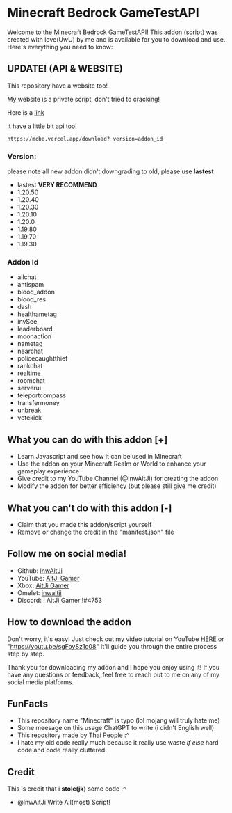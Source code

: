 # Minecraft Bedrock GameTestAPI
Welcome to the Minecraft Bedrock GameTestAPI! This addon (script) was created with love(UwU) by me and is available for you to download and use. Here's everything you need to know:

## UPDATE! (API & WEBSITE)
This repository have a website too!

My website is a private script, don't tried to cracking!

Here is a [link](https://mcbe.vercel.app/addon/)

it have a little bit api too!
```
https://mcbe.vercel.app/download? version=addon_id
```
### Version:
please note all new addon didn't downgrading to old, please use **lastest**
- lastest **VERY RECOMMEND**
- 1.20.50
- 1.20.40
- 1.20.30
- 1.20.10
- 1.20.0
- 1.19.80
- 1.19.70
- 1.19.30

### Addon Id
- allchat
- antispam
- blood_addon
- blood_res
- dash
- healthametag
- invSee
- leaderboard
- moonaction
- nametag
- nearchat
- policecaughtthief
- rankchat
- realtime
- roomchat
- serverui
- teleportcompass
- transfermoney
- unbreak
- votekick

## What you can do with this addon [+]
- Learn Javascript and see how it can be used in Minecraft
- Use the addon on your Minecraft Realm or World to enhance your gameplay experience
- Give credit to my YouTube Channel (@InwAitJi) for creating the addon
- Modify the addon for better efficiency (but please still give me credit)

## What you can't do with this addon [-] 
- Claim that you made this addon/script yourself
- Remove or change the credit in the "manifest.json" file

## Follow me on social media!
- Github: [lnwAitJi](https://github.com/lnwAitJi)
- YouTube: [AitJi Gamer](https://www.youtube.com/@InwAitJi)
- Xbox: [AitJi Gamer](https://youtu.be/xvFZjo5PgG0)
- Omelet: [inwaitji](https://omlet.gg/profile/inw_aitji)
- Discord: ! AitJi Gamer !#4753

## How to download the addon
Don't worry, it's easy! Just check out my video tutorial on YouTube [HERE](https://youtu.be/sgFoySz1c08) or "https://youtu.be/sgFoySz1c08" It'll guide you through the entire process step by step.

Thank you for downloading my addon and I hope you enjoy using it! If you have any questions or feedback, feel free to reach out to me on any of my social media platforms.

## FunFacts
- This repository name "Minecraft" is typo (lol mojang will truly hate me)
- Some meesage on this usage ChatGPT to write (i didn't English well)
- This repository made by Thai People :^
- I hate my old code really much because it really use waste *if else* hard code and code really cluttered.

## Credit
This is credit that i **stole(jk)** some code :^

- @lnwAitJi Write All(most) Script!
